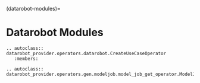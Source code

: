 (datarobot-modules)=

# Datarobot Modules

```{eval-rst}
.. autoclass:: datarobot_provider.operators.datarobot.CreateUseCaseOperator
   :members:
```


```{eval-rst}
.. autoclass:: datarobot_provider.operators.gen.modeljob.model_job_get_operator.ModelJobGetOperator

```

